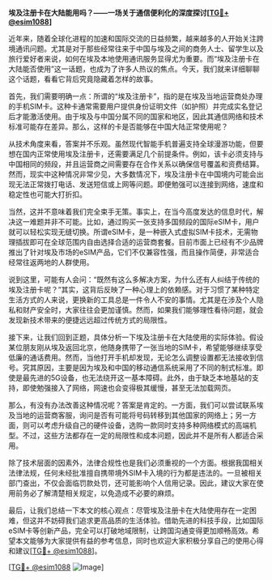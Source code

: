 **埃及注册卡在大陆能用吗？——一场关于通信便利化的深度探讨[[TG💪+ @esim1088](https://t.me/s/esim1088)]**

近年来，随着全球化进程的加速和国际交流的日益频繁，越来越多的人开始关注跨境通讯问题。尤其是对于那些经常往来于中国与埃及之间的商务人士、留学生以及旅行爱好者来说，如何在埃及本地使用通讯服务显得尤为重要。而“埃及注册卡在大陆能否使用”这一话题，也成为了许多人热议的焦点。今天，我们就来详细聊聊这个话题，看看它背后究竟隐藏着怎样的故事。

首先，我们需要明确一点：所谓的“埃及注册卡”，指的是在埃及当地运营商处办理的手机SIM卡。这种卡通常需要用户提供身份证明文件（如护照）并完成实名登记后才能激活使用。由于埃及与中国分属不同的国家和地区，因此其通信网络和技术标准可能存在差异。那么，这样的卡是否能够在中国大陆正常使用呢？

从技术角度来看，答案并不乐观。虽然现代智能手机普遍支持全球漫游功能，但要想在国内正常使用埃及注册卡，还需要满足几个前提条件。例如，该卡必须支持与中国相同的频段，并且运营商之间需要存在合作关系以确保信号覆盖和资费结算。然而，现实中这种情况非常少见，大多数情况下，埃及注册卡在中国境内可能会出现无法正常拨打电话、发送短信或上网等问题。即便勉强可以连接到网络，速度和稳定性也可能大打折扣。

当然，这并不意味着我们完全束手无策。事实上，在当今高度发达的信息时代，解决这一难题并非不可能。比如，通过购买一张支持多国频段的国际eSIM卡，用户就可以轻松实现无缝切换。所谓eSIM卡，是一种嵌入式虚拟SIM卡技术，无需物理插拔即可在全球范围内自由选择合适的运营商套餐。目前市面上已经有不少品牌推出了针对埃及市场的eSIM产品，它们不仅兼容性强，而且操作简便，非常适合经常往返两地的人群使用。

说到这里，可能有人会问：“既然有这么多解决方案，为什么还有人纠结于传统的埃及注册卡呢？”其实，这背后反映了一种心理上的依赖感。对于习惯了某种特定生活方式的人来说，更换新的工具总是一件令人不安的事情。尤其是在涉及个人隐私和财产安全时，大家往往会更加谨慎。然而，如果我们能够理性看待问题，就会发现新技术带来的便捷远远超过传统方式的局限性。

接下来，让我们回到正题，具体分析一下埃及注册卡在大陆使用的实际体验。假设某位朋友刚从埃及返回北京，他随身携带了一张当地的SIM卡，希望能够继续享受低廉的通话费用。然而，当他打开手机却发现，无论怎么调整设置都无法接收到信号。究其原因，主要是因为埃及和中国的移动通信系统采用了不同的制式标准。即使是最先进的5G设备，也无法绕开这一基本障碍。此外，由于缺乏本地基站的支持，即使勉强接入了网络，网速也会变得极其缓慢，甚至无法加载网页。

那么，有没有办法改善这种情况呢？答案是肯定的。一方面，我们可以尝试联系埃及当地的运营商客服，询问是否有可能将号码转移到其他国家的网络上；另一方面，则可以考虑升级自己的硬件设备，选购一款同时支持多种网络模式的高端机型。不过，这些方法都存在一定的局限性和成本问题，因此并不是所有人都适合采用。

除了技术层面的因素外，法律合规性也是我们必须重视的一个方面。根据我国相关法律法规，任何未经批准擅自携带境外SIM卡入境的行为都是违法的。一旦被相关部门查出，不仅会面临罚款处罚，还可能影响个人信用记录。因此，建议大家在使用前务必了解清楚相关规定，以免造成不必要的麻烦。

最后，让我们总结一下本文的核心观点：尽管埃及注册卡在大陆使用存在一定困难，但这并不妨碍我们追求更高品质的生活体验。借助先进的科技手段，比如国际eSIM卡等创新产品，完全可以打破地域限制，让跨国沟通变得更加顺畅高效。希望本文能够为大家提供有益的参考信息，同时也欢迎大家积极分享自己的使用心得和建议[[TG💪+ @esim1088](https://t.me/s/esim1088)]。

[[TG💪+ @esim1088](https://t.me/s/esim1088) ![Image](https://i.postimg.cc/4NQfJmqS/Snipaste-2025-05-13-00-14-12.png)]
